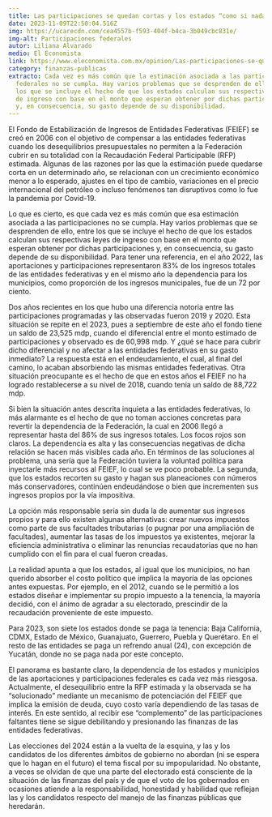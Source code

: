 ```yaml
---
title: Las participaciones se quedan cortas y los estados “como si nada”
date: 2023-11-09T22:50:04.516Z
img: https://ucarecdn.com/cea4557b-f593-404f-b4ca-3b049cbc831e/
img-alt: Participaciones federales
autor: Liliana Alvarado
medio: El Economista
link: https://www.eleconomista.com.mx/opinion/Las-participaciones-se-quedan-cortas-y-los-estados-como-si-nada-20231109-0071.html
category: finanzas-publicas
extracto: Cada vez es más común que la estimación asociada a las participaciones
  federales no se cumpla. Hay varios problemas que se desprenden de ello, entre
  los que se incluye el hecho de que los estados calculan sus respectivas leyes
  de ingreso con base en el monto que esperan obtener por dichas participaciones
  y, en consecuencia, su gasto depende de su disponibilidad.
---
```

El Fondo de Estabilización de Ingresos de Entidades Federativas (FEIEF) se creó en 2006 con el objetivo de compensar a las entidades federativas cuando los desequilibrios presupuestales no permiten a la Federación cubrir en su totalidad con la Recaudación Federal Participable (RFP) estimada. Algunas de las razones por las que la estimación puede quedarse corta en un determinado año, se relacionan con un crecimiento económico menor a lo esperado, ajustes en el tipo de cambio, variaciones en el precio internacional del petróleo o incluso fenómenos tan disruptivos como lo fue la pandemia por Covid-19.

Lo que es cierto, es que cada vez es más común que esa estimación asociada a las participaciones no se cumpla. Hay varios problemas que se desprenden de ello, entre los que se incluye el hecho de que los estados calculan sus respectivas leyes de ingreso con base en el monto que esperan obtener por dichas participaciones y, en consecuencia, su gasto depende de su disponibilidad. Para tener una referencia, en el año 2022, las aportaciones y participaciones representaron 83% de los ingresos totales de las entidades federativas y en el mismo año la dependencia para los municipios, como proporción de los ingresos municipales, fue de un 72 por ciento.

Dos años recientes en los que hubo una diferencia notoria entre las participaciones programadas y las observadas fueron 2019 y 2020. Esta situación se repite en el 2023, pues a septiembre de este año el fondo tiene un saldo de 23,525 mdp, cuando el diferencial entre el monto estimado de participaciones y observado es de 60,998 mdp. Y ¿qué se hace para cubrir dicho diferencial y no afectar a las entidades federativas en su gasto inmediato? La respuesta está en el endeudamiento, el cual, al final del camino, lo acaban absorbiendo las mismas entidades federativas. Otra situación preocupante es el hecho de que en estos años el FEIEF no ha logrado restablecerse a su nivel de 2018, cuando tenía un saldo de 88,722 mdp.

Si bien la situación antes descrita inquieta a las entidades federativas, lo más alarmante es el hecho de que no toman acciones concretas para revertir la dependencia de la Federación, la cual en 2006 llegó a representar hasta del 86% de sus ingresos totales. Los focos rojos son claros. La dependencia es alta y las consecuencias negativas de dicha relación se hacen más visibles cada año. En términos de las soluciones al problema, una sería que la Federación tuviera la voluntad política para inyectarle más recursos al FEIEF, lo cual se ve poco probable. La segunda, que los estados recorten su gasto y hagan sus planeaciones con números más conservadores, continúen endeudándose o bien que incrementen sus ingresos propios por la vía impositiva.

La opción más responsable sería sin duda la de aumentar sus ingresos propios y para ello existen algunas alternativas: crear nuevos impuestos como parte de sus facultades tributarias (o pugnar por una ampliación de facultades), aumentar las tasas de los impuestos ya existentes, mejorar la eficiencia administrativa o eliminar las renuncias recaudatorias que no han cumplido con el fin para el cual fueron creadas.

La realidad apunta a que los estados, al igual que los municipios, no han querido absorber el costo político que implica la mayoría de las opciones antes expuestas. Por ejemplo, en el 2012, cuando se le permitió a los estados diseñar e implementar su propio impuesto a la tenencia, la mayoría decidió, con el ánimo de agradar a su electorado, prescindir de la recaudación proveniente de este impuesto.

Para 2023, son siete los estados donde se paga la tenencia: Baja California, CDMX, Estado de México, Guanajuato, Guerrero, Puebla y Querétaro. En el resto de las entidades se paga un refrendo anual (24), con excepción de Yucatán, donde no se paga nada por este concepto.

El panorama es bastante claro, la dependencia de los estados y municipios de las aportaciones y participaciones federales es cada vez más riesgosa. Actualmente, el desequilibrio entre la RFP estimada y la observada se ha “solucionado” mediante un mecanismo de potenciación del FEIEF que implica la emisión de deuda, cuyo costo varía dependiendo de las tasas de interés. En este sentido, al recibir ese “complemento” de las participaciones faltantes tiene se sigue debilitando y presionando las finanzas de las entidades federativas.

Las elecciones del 2024 están a la vuelta de la esquina, y las y los candidatos de los diferentes ámbitos de gobierno no abordan (ni se espera que lo hagan en el futuro) el tema fiscal por su impopularidad. No obstante, a veces se olvidan de que una parte del electorado está consciente de la situación de las finanzas del país y de que el voto de los gobernados en ocasiones atiende a la responsabilidad, honestidad y habilidad que reflejan las y los candidatos respecto del manejo de las finanzas públicas que heredarán.